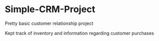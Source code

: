 # Simple-CRM-Project
Pretty basic customer relationship project

Kept track of inventory and information regarding customer purchases

